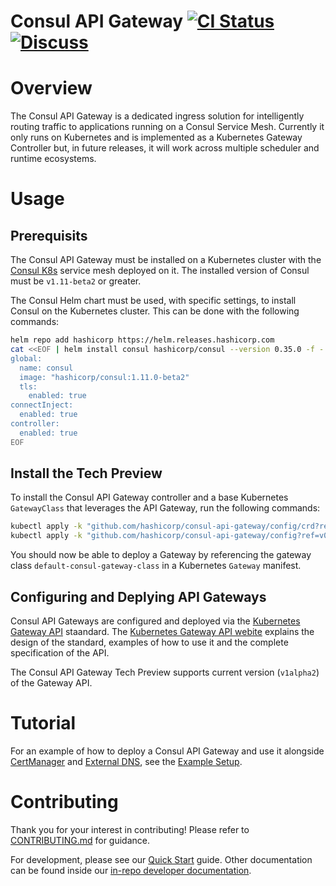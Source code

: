 # Consul API Gateway [![CI Status](https://github.com/hashicorp/consul-api-gateway/actions/workflows/ci.yml/badge.svg?branch=main)](https://github.com/hashicorp/consul-api-gateway/actions/workflows/ci.yml?query=branch%3Amain) [![Discuss](https://img.shields.io/badge/discuss-consul--api--gateway-dc477d?logo=consul)](https://discuss.hashicorp.com/c/consul)

# Overview

The Consul API Gateway is a dedicated ingress solution for intelligently routing traffic to applications
running on a Consul Service Mesh. Currently it only runs on Kubernetes and is implemented as a
Kubernetes Gateway Controller but, in future releases, it will work across multiple scheduler and
runtime ecosystems.

# Usage

## Prerequisits  

The Consul API Gateway must be installed on a Kubernetes cluster with the [Consul K8s](https://github.com/hashicorp/consul-k8s) service
mesh deployed on it. The installed version of Consul must be `v1.11-beta2` or greater.

The Consul Helm chart must be used, with specific settings, to install Consul on the Kubernetes
cluster. This can be done with the following commands:

```bash
helm repo add hashicorp https://helm.releases.hashicorp.com
cat <<EOF | helm install consul hashicorp/consul --version 0.35.0 -f -
global:
  name: consul
  image: "hashicorp/consul:1.11.0-beta2"
  tls:
    enabled: true
connectInject:
  enabled: true
controller:
  enabled: true
EOF
```

## Install the Tech Preview

To install the Consul API Gateway controller and a base Kubernetes `GatewayClass` that leverages the
API Gateway, run the following commands:

```bash
kubectl apply -k "github.com/hashicorp/consul-api-gateway/config/crd?ref=v0.1.0-techpreview"
kubectl apply -k "github.com/hashicorp/consul-api-gateway/config?ref=v0.1.0-techpreview"
```

You should now be able to deploy a Gateway by referencing the gateway class `default-consul-gateway-class` in
a Kubernetes `Gateway` manifest.

## Configuring and Deplying API Gateways

Consul API Gateways are configured and deployed via the [Kubernetes Gateway API](https://github.com/kubernetes-sigs/gateway-api) staandard.
The [Kubernetes Gateway API webite](https://gateway-api.sigs.k8s.io/) explains the design of the standard, examples of how to
use it and the complete specification of the API. 

The Consul API Gateway Tech Preview supports current version (`v1alpha2`) of the Gateway API.

# Tutorial

For an example of how to deploy a Consul API Gateway and use it alongside [CertManager](https://github.com/jetstack/cert-manager) and
[External DNS](https://github.com/kubernetes-sigs/external-dns), see the [Example Setup](./dev/docs/example-setup.md).


# Contributing

Thank you for your interest in contributing! Please refer to [CONTRIBUTING.md](https://github.com/hashicorp/consul-api-gateway/blob/main/.github/CONTRIBUTING.md#contributing) for guidance.

For development, please see our [Quick Start](./dev/docs/getting-started.md) guide. Other documentation can be found inside our [in-repo developer documentation](./dev/docs).
